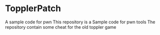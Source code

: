 # TopplerPatch
A sample code for pwn
This repository is a Sample code for pwn tools 
The repository contain some cheat for the old toppler game